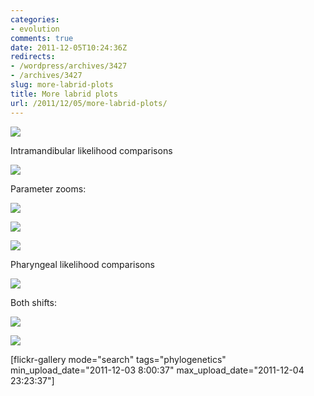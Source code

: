 ```yaml
---
categories:
- evolution
comments: true
date: 2011-12-05T10:24:36Z
redirects:
- /wordpress/archives/3427
- /archives/3427
slug: more-labrid-plots
title: More labrid plots
url: /2011/12/05/more-labrid-plots/
---
```


![]( http://farm8.staticflickr.com/7010/6444379007_dbb297e7e3_o.png )


Intramandibular likelihood comparisons

![]( http://farm8.staticflickr.com/7031/6444378523_edee31f162_o.png )


Parameter zooms:

![]( http://farm8.staticflickr.com/7020/6444379297_5a6b655d55_o.png )


![]( http://farm8.staticflickr.com/7156/6444379559_7d8b997c1d_o.png )


![]( http://farm8.staticflickr.com/7017/6444335351_49faec8780_o.png )


Pharyngeal likelihood comparisons

![]( http://farm8.staticflickr.com/7012/6444112101_ea34f25320_o.png )


Both shifts:

![]( http://farm8.staticflickr.com/7146/6455296281_24c319ecba_o.png )


![]( http://farm8.staticflickr.com/7013/6455296139_56d33fe1d0_o.png )




[flickr-gallery mode="search" tags="phylogenetics" min_upload_date="2011-12-03 8:00:37" max_upload_date="2011-12-04 23:23:37"]
